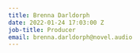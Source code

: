 ```yaml
---
title: Brenna Darldorph
date: 2022-01-24 17:03:00 Z
job-title: Producer
email: brenna.darldorph@novel.audio
---
```


